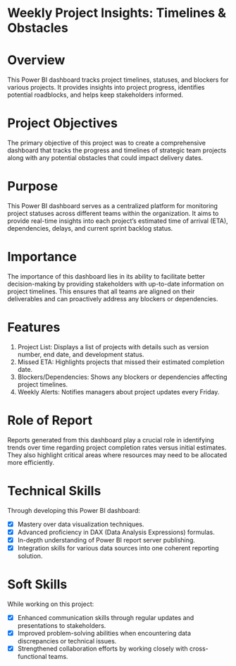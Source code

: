 # Weekly Project Insights: Timelines & Obstacles
# Overview
This Power BI dashboard tracks project timelines, statuses, and blockers for various projects. It provides insights into project progress, identifies potential roadblocks, and helps keep stakeholders informed.

# Project Objectives
The primary objective of this project was to create a comprehensive dashboard that tracks the progress and timelines of strategic team projects along with any potential obstacles that could impact delivery dates.

# Purpose
This Power BI dashboard serves as a centralized platform for monitoring project statuses across different teams within the organization. It aims to provide real-time insights into each project’s estimated time of arrival (ETA), dependencies, delays, and current sprint backlog status.

# Importance
The importance of this dashboard lies in its ability to facilitate better decision-making by providing stakeholders with up-to-date information on project timelines. This ensures that all teams are aligned on their deliverables and can proactively address any blockers or dependencies.

# Features
1. Project List: Displays a list of projects with details such as version number, end date, and development status.
2. Missed ETA: Highlights projects that missed their estimated completion date.
3. Blockers/Dependencies: Shows any blockers or dependencies affecting project timelines.
4. Weekly Alerts: Notifies managers about project updates every Friday.

# Role of Report
Reports generated from this dashboard play a crucial role in identifying trends over time regarding project completion rates versus initial estimates. They also highlight critical areas where resources may need to be allocated more efficiently. 

# Technical Skills
Through developing this Power BI dashboard:
- [x] Mastery over data visualization techniques.
- [x] Advanced proficiency in DAX (Data Analysis Expressions) formulas.
- [x] In-depth understanding of Power BI report server publishing.
- [x] Integration skills for various data sources into one coherent reporting solution.

# Soft Skills
While working on this project:
- [x] Enhanced communication skills through regular updates and presentations to stakeholders.
- [x] Improved problem-solving abilities when encountering data discrepancies or technical issues.
- [x] Strengthened collaboration efforts by working closely with cross-functional teams.
